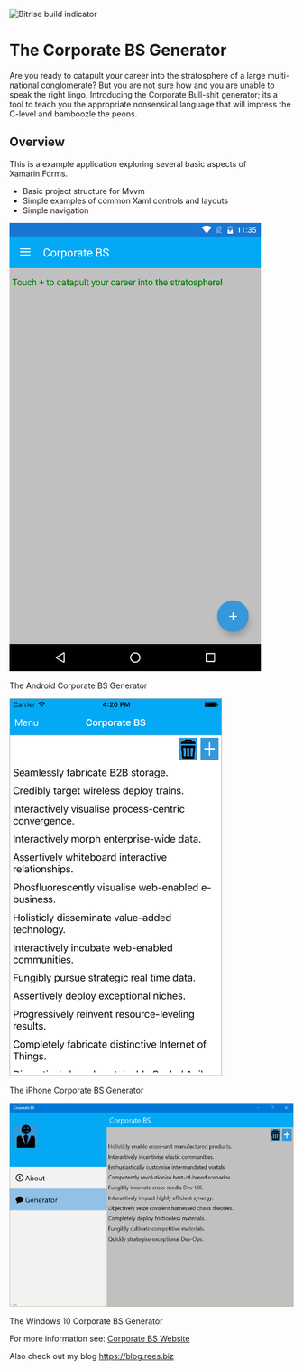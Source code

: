 ![Bitrise build indicator](https://www.bitrise.io/app/c52a8d7f702c7c23.svg?token=JbSXtZrOqLvKoqqpqB57DQ&branch=master "Bitrise Build indicator")

# The Corporate BS Generator
Are you ready to catapult your career into the stratosphere of a large multi-national conglomerate?  But you are not sure how and you are unable to speak the right lingo.  Introducing the Corporate Bull-shit generator; its a tool to teach you the appropriate nonsensical language that will impress the C-level and bamboozle the peons.

## Overview
This is a example application exploring several basic aspects of Xamarin.Forms.
+ Basic project structure for Mvvm
+ Simple examples of common Xaml controls and layouts
+ Simple navigation


![Android Screenshot](https://github.com/Benrnz/CorporateBsGenerator/blob/develop/Droid/Resources/drawable-xhdpi/Screenshot1.png?raw=true "The Android Corporate BS Generator")

The Android Corporate BS Generator


![iPhone Screenshot](https://github.com/Benrnz/CorporateBsGenerator/blob/develop/iOS/Resources/Screenshot2.png?raw=true "The iPhone Corporate BS Generator")

The iPhone Corporate BS Generator


![Windows Screenshot](https://github.com/Benrnz/CorporateBsGenerator/blob/develop/Uwp/StoreAssets/2016-06-12%20(1).png?raw=true "The Windows 10 Corporate BS Generator")

The Windows 10 Corporate BS Generator

For more information see: [Corporate BS Website](http://blog.rees.biz/p/corporate-bs-generator.html "Corporate BS Generator Website")

Also check out my blog https://blog.rees.biz 
